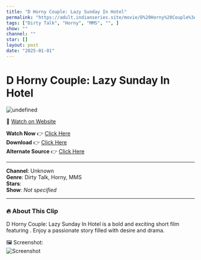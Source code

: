 ```yaml
---
title: "D Horny Couple: Lazy Sunday In Hotel"
permalink: "https://adult.indianseries.site/movie/D%20Horny%20Couple%3A%20Lazy%20Sunday%20In%20Hotel"
tags: ["Dirty Talk", "Horny", "MMS", "", ]
show: ""
channel: ""
star: []
layout: post
date: "2025-01-01"
---
```


# D Horny Couple: Lazy Sunday In Hotel

![undefined](https://desisins.com/wp-content/uploads/2024/08/D-Horny-Couple-MMS-DesiSins.com_.jpg)

🔗 [Watch on Website](https://adult.indianseries.site/movie/D%20Horny%20Couple%3A%20Lazy%20Sunday%20In%20Hotel)

**Watch Now** 👉 [Click Here](https://adult.indianseries.site/movie/D%20Horny%20Couple%3A%20Lazy%20Sunday%20In%20Hotel)  
**Download** 👉 [Click Here](https://adult.indianseries.site/movie/D%20Horny%20Couple%3A%20Lazy%20Sunday%20In%20Hotel)  
**Alternate Source** 👉 [Click Here](https://adult.indianseries.site/movie/D%20Horny%20Couple%3A%20Lazy%20Sunday%20In%20Hotel)

---

**Channel**: Unknown  
**Genre**: Dirty Talk, Horny, MMS  
**Stars**:   
**Show**: *Not specified*

---

### 🔥 About This Clip

D Horny Couple: Lazy Sunday In Hotel is a bold and exciting short film featuring . Enjoy a passionate story filled with desire and drama.
 
🖼️ Screenshot:  
![Screenshot](https://desisins.com/wp-content/uploads/2024/08/D-Horny-Couple-MMS-DesiSins.com_.jpg)
